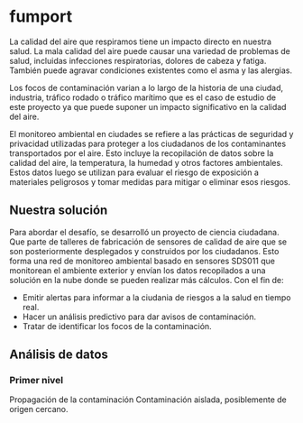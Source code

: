 # fumport

La calidad del aire que respiramos tiene un impacto directo en nuestra salud. La mala calidad del aire puede causar una variedad de problemas de salud, incluidas infecciones respiratorias, dolores de cabeza y fatiga. También puede agravar condiciones existentes como el asma y las alergias.

Los focos de contaminación varian a lo largo de la historia de una ciudad, industria, tráfico rodado o tráfico marítimo que es el caso de estudio de este proyecto ya que puede suponer un impacto significativo en la calidad del aire. 

El monitoreo ambiental en ciudades se refiere a las prácticas de seguridad y privacidad utilizadas para proteger a los ciudadanos de los contaminantes transportados por el aire. Esto incluye la recopilación de datos sobre la calidad del aire, la temperatura, la humedad y otros factores ambientales. Estos datos luego se utilizan para evaluar el riesgo de exposición a materiales peligrosos y tomar medidas para mitigar o eliminar esos riesgos.

## Nuestra solución

Para abordar el desafío, se desarrolló un proyecto de ciencia ciudadana. Que parte de talleres de fabricación de sensores de calidad de aire que se son posteriormente desplegados y construidos por los ciudadanos. Esto forma una red de monitoreo ambiental basado en sensores SDS011 que monitorean el ambiente exterior y envían los datos recopilados a una solución en la nube donde se pueden realizar más cálculos. Con el fin de:

- Emitir alertas para informar a la ciudania de riesgos a la salud en tiempo real.
- Hacer un análisis predictivo para dar avisos de contaminación.
- Tratar de identificar los focos de la contaminación.

## Análisis de datos
### Primer nivel
Propagación de la contaminación
Contaminación aislada, posiblemente de origen cercano.
